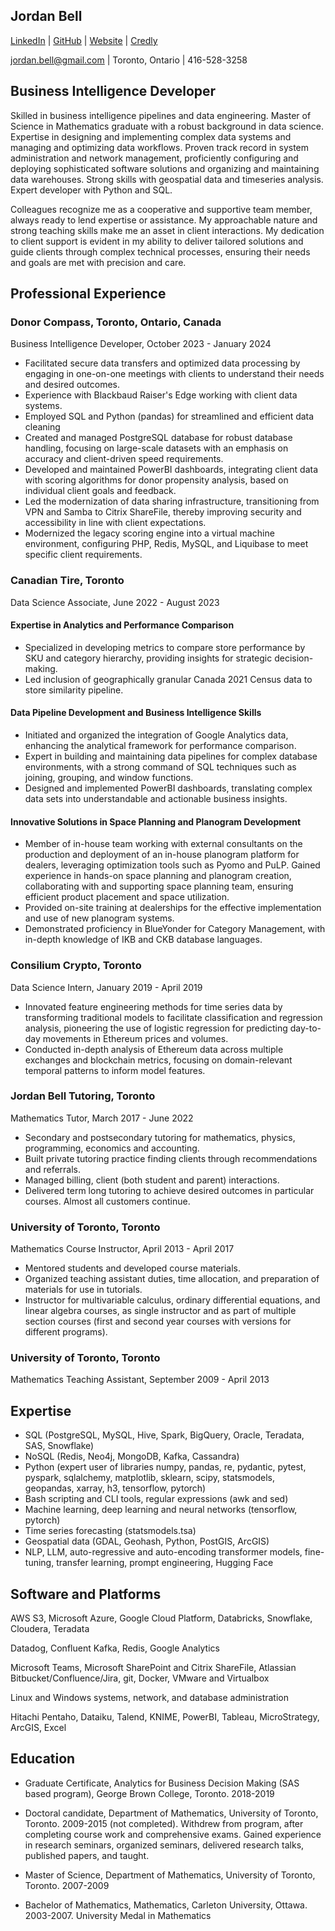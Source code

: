 ## Jordan Bell

[LinkedIn](https://linkedin.com/in/jordanbell2357) | [GitHub](https://github.com/jordanbell2357) | [Website](http://jordanbell.info) | [Credly](https://www.credly.com/users/jordanbell2357/badges)

[jordan.bell@gmail.com](mailto:jordan.bell@gmail.com) | Toronto, Ontario | 416-528-3258

## Business Intelligence Developer

Skilled in business intelligence pipelines and data engineering. Master of Science in Mathematics graduate with a robust background in data science. Expertise in designing and implementing complex data systems and managing and optimizing data workflows. Proven track record in system administration and network management, proficiently configuring and deploying sophisticated software solutions and organizing and maintaining data warehouses. Strong skills with geospatial data and timeseries analysis. Expert developer with Python and SQL.

Colleagues recognize me as a cooperative and supportive team member, always ready to lend expertise or assistance. My approachable nature and strong teaching skills make me an asset in client interactions. My dedication to client support is evident in my ability to deliver tailored solutions and guide clients through complex technical processes, ensuring their needs and goals are met with precision and care.

## Professional Experience

### Donor Compass, Toronto, Ontario, Canada
Business Intelligence Developer, October 2023 - January 2024

- Facilitated secure data transfers and optimized data processing by engaging in one-on-one meetings with clients to understand their needs and desired outcomes.
- Experience with Blackbaud Raiser's Edge working with client data systems.
- Employed SQL and Python (pandas) for streamlined and efficient data cleaning
- Created and managed PostgreSQL database for robust database handling, focusing on large-scale datasets with an emphasis on accuracy and client-driven speed requirements.
- Developed and maintained PowerBI dashboards, integrating client data with scoring algorithms for donor propensity analysis, based on individual client goals and feedback.
- Led the modernization of data sharing infrastructure, transitioning from VPN and Samba to Citrix ShareFile, thereby improving security and accessibility in line with client expectations.
- Modernized the legacy scoring engine into a virtual machine environment, configuring PHP, Redis, MySQL, and Liquibase to meet specific client requirements.


### Canadian Tire, Toronto
Data Science Associate, June 2022 - August 2023

#### Expertise in Analytics and Performance Comparison
- Specialized in developing metrics to compare store performance by SKU and category hierarchy, providing insights for strategic decision-making.
- Led inclusion of geographically granular Canada 2021 Census data to store similarity pipeline.

#### Data Pipeline Development and Business Intelligence Skills
- Initiated and organized the integration of Google Analytics data, enhancing the analytical framework for performance comparison.
- Expert in building and maintaining data pipelines for complex database environments, with a strong command of SQL techniques such as joining, grouping, and window functions.
- Designed and implemented PowerBI dashboards, translating complex data sets into understandable and actionable business insights.

#### Innovative Solutions in Space Planning and Planogram Development
- Member of in-house team working with external consultants on the production and deployment of an in-house planogram platform for dealers, leveraging optimization tools such as Pyomo and PuLP.
Gained experience in hands-on space planning and planogram creation, collaborating with and supporting space planning team, ensuring efficient product placement and space utilization.
- Provided on-site training at dealerships for the effective implementation and use of new planogram systems.
- Demonstrated proficiency in BlueYonder for Category Management, with in-depth knowledge of IKB and CKB database languages.

### Consilium Crypto, Toronto
Data Science Intern, January 2019 - April 2019

- Innovated feature engineering methods for time series data by transforming traditional models to facilitate classification and regression analysis, pioneering the use of logistic regression for predicting day-to-day movements in Ethereum prices and volumes.
- Conducted in-depth analysis of Ethereum data across multiple exchanges and blockchain metrics, focusing on domain-relevant temporal patterns to inform model features.

### Jordan Bell Tutoring, Toronto
Mathematics Tutor, March 2017 - June 2022

- Secondary and postsecondary tutoring for mathematics, physics, programming, economics and accounting. 
- Built private tutoring practice finding clients through recommendations and referrals.
- Managed billing, client (both student and parent) interactions.
- Delivered term long tutoring to achieve desired outcomes in particular courses. Almost all customers continue.

### University of Toronto, Toronto
Mathematics Course Instructor, April 2013 - April 2017

- Mentored students and developed course materials.
- Organized teaching assistant duties, time allocation, and preparation of materials for use in tutorials.
- Instructor for multivariable calculus, ordinary differential equations, and linear algebra courses, as single instructor and as part of multiple section courses (first and second year courses with versions for different programs).

### University of Toronto, Toronto
Mathematics Teaching Assistant, September 2009 - April 2013

## Expertise

- SQL (PostgreSQL, MySQL, Hive, Spark, BigQuery, Oracle, Teradata, SAS, Snowflake)
- NoSQL (Redis, Neo4j, MongoDB, Kafka, Cassandra)
- Python (expert user of libraries numpy, pandas, re, pydantic, pytest, pyspark, sqlalchemy, matplotlib, sklearn, scipy, statsmodels, geopandas, xarray, h3, tensorflow, pytorch)
- Bash scripting and CLI tools, regular expressions (awk and sed)
- Machine learning, deep learning and neural networks (tensorflow, pytorch)
- Time series forecasting (statsmodels.tsa)
- Geospatial data (GDAL, Geohash, Python, PostGIS, ArcGIS)
- NLP, LLM, auto-regressive and auto-encoding transformer models, fine-tuning, transfer learning, prompt engineering, Hugging Face

## Software and Platforms

AWS S3, Microsoft Azure, Google Cloud Platform, Databricks, Snowflake, Cloudera, Teradata

Datadog, Confluent Kafka, Redis, Google Analytics

Microsoft Teams, Microsoft SharePoint and Citrix ShareFile, Atlassian Bitbucket/Confluence/Jira, git, Docker, VMware and Virtualbox

Linux and Windows systems, network, and database administration

Hitachi Pentaho, Dataiku, Talend, KNIME, PowerBI, Tableau, MicroStrategy, ArcGIS, Excel

## Education

- Graduate Certificate, Analytics for Business Decision Making (SAS based program), George Brown College, Toronto. 2018-2019

- Doctoral candidate, Department of Mathematics, University of Toronto, Toronto. 2009-2015 (not completed). Withdrew from program, after completing course work and comprehensive exams. Gained experience in research seminars, organized seminars, delivered research talks, published papers, and taught.

- Master of Science, Department of Mathematics, University of Toronto, Toronto. 2007-2009

- Bachelor of Mathematics, Mathematics, Carleton University, Ottawa. 2003-2007. University Medal in Mathematics